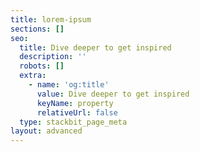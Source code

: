 ```yaml
---
title: lorem-ipsum
sections: []
seo:
  title: Dive deeper to get inspired
  description: ''
  robots: []
  extra:
    - name: 'og:title'
      value: Dive deeper to get inspired
      keyName: property
      relativeUrl: false
  type: stackbit_page_meta
layout: advanced
---
```

